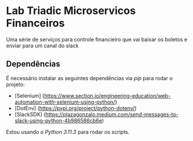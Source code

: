 # Lab Triadic Microservicos Financeiros

Uma série de serviços para controle financieiro que vai baixar os boletos e enviar para um canal do slack

## Dependências

É necessário instalar as seguintes dependências via *pip* para rodar o projeto:

- [Selenium] (https://www.section.io/engineering-education/web-automation-with-selenium-using-python/)
- [DotEnv] (https://pypi.org/project/python-dotenv/)
- [SlackSDK] (https://plazagonzalo.medium.com/send-messages-to-slack-using-python-4b986586cb6e)

Estou usando o *Python 3.11.3* para rodar os scripts.
